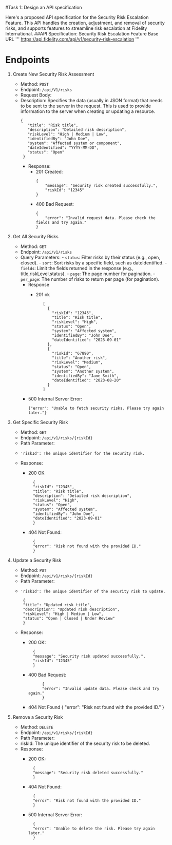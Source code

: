 #Task 1: Design an API specification

Here's a proposed API specification for the Security Risk Escalation Feature. 
This API handles the creation, adjustment, and removal of security risks, and supports features to streamline risk escalation at Fidelity International.
##API Specification: Security Risk Escalation Feature
Base URL
'''
https://api.fidelity.com/api/v1/security-risk-escalation
'''

# Endpoints
1. Create New Security Risk Assessment
     * Method: `POST`
     * Endpoint: `/api/V1/risks`
     * Request Body: 
     * Description: Specifies the data (usually in JSON format) that needs to be sent to the server in the request. This is used to provide information to the server when creating or updating a resource.
       ```
       {
          "title": "Risk title",
          "description": "Detailed risk description",
          "riskLevel": "High | Medium | Low",
          "identifiedBy": "John Doe",
          "system": "Affected system or component",
          "dateIdentified": "YYYY-MM-DD",
          "status": "Open"
        }
       ```
       * Response:
            - 201 Created:
              ```
              {
                  "message": "Security risk created successfully.",
                  "riskId": "12345"
              }

              ```
            - 400 Bad Request:
              ```
              {
                  "error": "Invalid request data. Please check the fields and try again."
              }
              ```
              
2. Get All Security Risks
     * Method: `GET`
     * Endpoint: `/api/v1/risks`
     * Query Parameters:
           - `status`: Filter risks by their status (e.g., open, closed).
           - `sort`: Sort risks by a specific field, such as dateIdentified.
           - `fields`: Limit the fields returned in the response (e.g., title,riskLevel,status).
           - `page`: The page number for pagination.
           - `per_page`: The number of risks to return per page (for pagination).
       * Response 
           * 201 ok
       
                    [
                      {
                        "riskId": "12345",
                        "title": "Risk title",
                        "riskLevel": "High",
                        "status": "Open",
                        "system": "Affected system",
                        "identifiedBy": "John Doe",
                        "dateIdentified": "2023-09-01"
                      },
                      {
                        "riskId": "67890",
                        "title": "Another risk",
                        "riskLevel": "Medium",
                        "status": "Open",
                        "system": "Another system",
                        "identifiedBy": "Jane Smith",
                        "dateIdentified": "2023-08-20"
                      }
                    ]
                
        * 500 Internal Server Error:
            ```
            {"error": "Unable to fetch security risks. Please try again later."}
            ```


3. Get Specific Security Risk
     * Method: `GET`
     * Endpoint: `/api/v1/risks/{riskId}`
     * Path Parameter:
     *     'riskId': The unique identifier for the security risk.
     * Response:
        * 200 OK
                
                {
                "riskId": "12345",
                "title": "Risk title",
                "description": "Detailed risk description",
                "riskLevel": "High",
                "status": "Open",
                "system": "Affected system",
                "identifiedBy": "John Doe",
                "dateIdentified": "2023-09-01"
                }
               
          
        * 404 Not Found:
      
                {
                "error": "Risk not found with the provided ID."
                }


4. Update a Security Risk
     * Method: `PUT`
     * Endpoint: `/api/v1/risks/{riskId}`
     * Path Parameter:
     *     'riskId': The unique identifier of the security risk to update.

            {
            "title": "Updated risk title",
            "description": "Updated risk description",
            "riskLevel": "High | Medium | Low",
            "status": "Open | Closed | Under Review"
            }

    * Response:
        * 200 OK:

                {
                "message": "Security risk updated successfully.",
                "riskId": "12345"
                }

        * 400 Bad Request: 

                    {
                    "error": "Invalid update data. Please check and try again."
                    }

        * 404 Not Found
                    {
                      "error": "Risk not found with the provided ID."
                    }


5. Remove a Security Risk
     * Method: `DELETE`
     * Endpoint: `/api/v1/risks/{riskId}`
     * Path Parameter:
    * riskId: The unique identifier of the security risk to be deleted.
    * Response: 
        * 200 OK: 

                {
                "message": "Security risk deleted successfully."
                }

        * 404 Not Found: 

                {
                "error": "Risk not found with the provided ID."
                }

        * 500 Internal Server Error:

                {
                "error": "Unable to delete the risk. Please try again later."
                }


